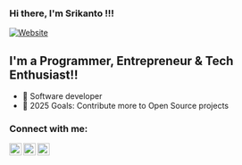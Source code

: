 ### Hi there, I'm Srikanto !!!
[![Website](https://img.shields.io/website?label=Srikanto&style=for-the-badge&url=https%3A%2F%2Fcodestackr.com)](https://wisebrain.io)

## I'm a Programmer, Entrepreneur & Tech Enthusiast!!

- 🌱 Software developer
- 🥅 2025 Goals: Contribute more to Open Source projects


### Connect with me:


<a href ="https://fb.com/srikanto-rajbongshi" target="_blank"><img align="left"  width="22px" src="https://cdn.jsdelivr.net/npm/simple-icons@v3/icons/twitter.svg" /></a>
<a href ="https://www.linkedin.com/in/srikanto/" target="_blank" ><img align="left"  width="22px" src="https://cdn.jsdelivr.net/npm/simple-icons@v3/icons/linkedin.svg" /></a>
<a  href ="https://www.instagram.com/srikantorajbongshi/" target="_blank" ><img align="left"  width="22px" src="https://cdn.jsdelivr.net/npm/simple-icons@v3/icons/instagram.svg" /></a>

